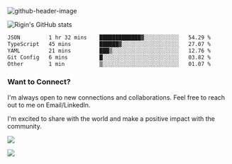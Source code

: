 
![github-header-image](https://github.com/riginoommen/riginoommen/assets/3840244/889cae65-df55-4cda-86cc-bf21bf1f2e96)

![Rigin's GitHub stats](https://github-readme-stats.vercel.app/api?username=riginoommen\&show_icons=true\&show=reviews,discussions_started,discussions_answered,prs_merged,prs_merged_percentage)


<!--START_SECTION:waka-->

```txt
JSON         1 hr 32 mins    █████████████▓░░░░░░░░░░░   54.29 %
TypeScript   45 mins         ██████▓░░░░░░░░░░░░░░░░░░   27.07 %
YAML         21 mins         ███▒░░░░░░░░░░░░░░░░░░░░░   12.76 %
Git Config   6 mins          █░░░░░░░░░░░░░░░░░░░░░░░░   03.82 %
Other        1 min           ▒░░░░░░░░░░░░░░░░░░░░░░░░   01.07 %
```

<!--END_SECTION:waka-->

### Want to Connect?

I'm always open to new connections and collaborations. Feel free to reach out to me on Email/LinkedIn.

I'm excited to share with the world and make a positive impact with the community.

![](https://komarev.com/ghpvc/?username=riginoommen)

![](https://hit.yhype.me/github/profile?user_id=3840244)


